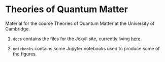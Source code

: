 # Theories of Quantum Matter

Material for the course Theories of Quantum Matter at the University of Cambridge. 

1. `docs` contains the files for the Jekyll site, currently living [here](http://tqm.usertest.mws3.csx.cam.ac.uk/Theories-of-Quantum-Matter/).

2. `notebooks` contains some Jupyter notebooks used to produce some of the figures. 
